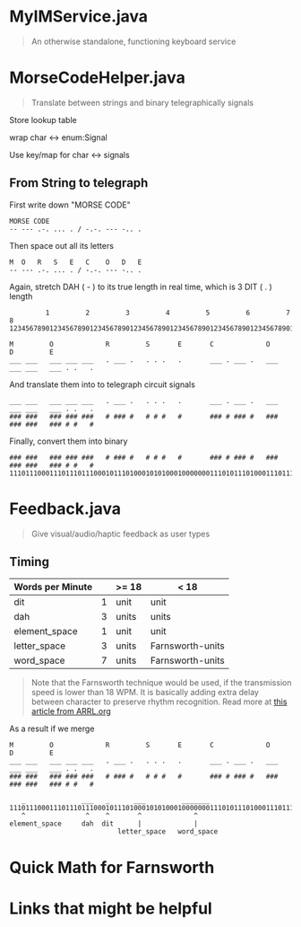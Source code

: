 # MyIMService.java

> An otherwise standalone, functioning keyboard service

# MorseCodeHelper.java

> Translate between strings and binary telegraphically signals

Store lookup table

wrap char <-> enum:Signal

Use key/map for char <-> signals

## From String to telegraph

First write down "MORSE CODE"

```
MORSE CODE
-- --- .-. ... . / -.-. --- -.. .
```

Then space out all its letters

```
M  O   R   S   E   C    O   D   E
-- --- .-. ... . / -.-. --- -.. .
```

Again, stretch DAH ( - ) to its true length in real time, which is 3 DIT ( . ) length

```
         1         2         3         4         5         6         7         8
12345678901234567890123456789012345678901234567890123456789012345678901234567890123456789

M         O             R         S       E       C             O             D         E
___ ___   ___ ___ ___   . ___ .   . . .   .       ___ . ___ .   ___ ___ ___   ___ . .   .
```

And translate them into to telegraph circuit signals

```
___ ___   ___ ___ ___   . ___ .   . . .   .       ___ . ___ .   ___ ___ ___   ___ . .   .
### ###   ### ### ###   # ### #   # # #   #       ### # ### #   ### ### ###   ### # #   #
```

Finally, convert them into binary

```
### ###   ### ### ###   # ### #   # # #   #       ### # ### #   ### ### ###   ### # #   #
11101110001110111011100010111010001010100010000000111010111010001110111011100011101010001
```

# Feedback.java

> Give visual/audio/haptic feedback as user types

## Timing

| Words per Minute |     | >= 18 | < 18             |
| ---------------- | --: | ----- | ---------------- |
| dit              |   1 | unit  | unit             |
| dah              |   3 | units | units            |
| element_space    |   1 | unit  | unit             |
| letter_space     |   3 | units | Farnsworth-units |
| word_space       |   7 | units | Farnsworth-units |

> Note that the Farnsworth technique would be used, if the transmission speed is lower than 18 WPM. It is basically adding extra delay between character to preserve rhythm recognition. Read more at [this article from ARRL.org](http://www.arrl.org/files/file/Technology/x9004008.pdf)

As a result if we merge

```
M         O             R         S       E       C             O             D         E
___ ___   ___ ___ ___   . ___ .   . . .   .       ___ . ___ .   ___ ___ ___   ___ . .   .
### ###   ### ### ###   # ### #   # # #   #       ### # ### #   ### ### ###   ### # #   #

   _              ___   _      ___         _______
11101110001110111011100010111010001010100010000000111010111010001110111011100011101010001
   ^               ^    ^       ^             ^
element_space     dah  dit      |             |
                           letter_space   word_space
```

# Quick Math for Farnsworth

# Links that might be helpful
